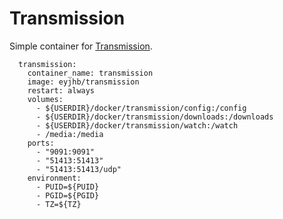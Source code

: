 # Transmission
Simple container for [Transmission](https://transmissionbt.com/).

```
  transmission:
    container_name: transmission
    image: eyjhb/transmission
    restart: always
    volumes:
      - ${USERDIR}/docker/transmission/config:/config
      - ${USERDIR}/docker/transmission/downloads:/downloads
      - ${USERDIR}/docker/transmission/watch:/watch
      - /media:/media
    ports:
      - "9091:9091"
      - "51413:51413"
      - "51413:51413/udp"
    environment:
      - PUID=${PUID}
      - PGID=${PGID}
      - TZ=${TZ}
```

